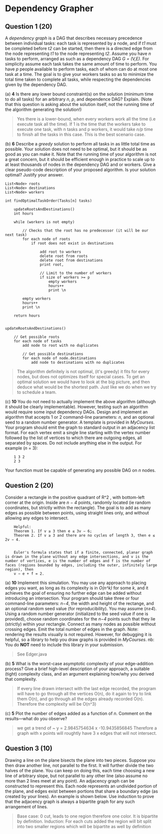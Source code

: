 Dependency Grapher
=============

## Question 1 (20)

A *dependency graph* is a DAG that describes necessary precedence between individual tasks: each task is represented by a node, and if *t1* must be completed before *t2* can be started, then there is a directed
edge from the node representing *t1* to the node representing *t2*.
Assume you have *n* tasks to perform, arranged as such as a dependency DAG *G = (V,E)*. For simplicity assume each task takes the same amount of time to perform. You have *p* people available to perform tasks, each of whom can do at most one task at a time. The goal is to give your workers tasks so as to minimize the total time taken to complete all tasks, while respecting the dependencies given by the dependency DAG.


(a) **4** Is there any lower bound constraint(s) on the solution (minimum time to do all tasks) for an arbitrary *n*, *p*, and dependence DAG? Explain. 
(Note that this question is asking about the solution itself, not the running time of the algorithm generating the solution!) 

>Yes there is a lower-bound, when every workers work all the time (i.e execute task all the time). If 1 is the time that the workers take to execute one task, with n tasks and p workers, it would take *n/p* time to finish all the tasks in this case. This is the best scenario case.


(b) **6** Describe a _greedy_ solution to perform all tasks in as little total time as possible. Your solution does not need to be optimal, but it should be as good as you can make it. 
Note that the running time of your algorithm is not a great concern, but it should be efficient enough in practice to scale up to at least thousands of nodes in the dependency DAG and or workers.
Give a clear pseudo-code description of your proposed algorithm. Is your solution optimal? Justify your answer. 
	
	
	List<Node> roots
	List<Node> destinations
	List<Node> workers

	int findOptimalTaskOrder(Tasks[n] tasks)
		
		updateRootsAndDestinations()
		int hours
		
		while (workers is not empty)

			// Checks that the root has no predecessor (it will be our next task)
			for each node of roots
				if root does not exist in destinations
					
					add root to workers
					delete root from roots
					delete root from destinations
					print root,
			
					// Limit to the number of workers
					if size of workers >= p
						empty workers
						hours++
						print \n

			empty workers
			hours++
			print \n

		return hours

		
	updateRootsAndDestinations()
		
		// Get possible roots
		for each node of tasks
			add node to root with no duplicates

			// Get possible destinations
			for each node of node.destinations
				add node to destinations with no duplicates

> The algorithm definitely is not optimal, (it's greedy) it fits for every nodes, but does not optimizes itself for special cases. To get an optimal solution we would have to look at the big picture, and then deduce what would be the shortest path. Just like we do when we try to schedule a team.

(c) **10** You do not need to actually implement the above algorithm (although it should be clearly implementable). However, testing such an algorithm would require some input dependency DAGs.
Design and implement an algorithm that accepts 1 or 2 command-line parameters: *n*, and an optional seed to a random number generator. A template is provided in *MyCourses*.
Your program should emit the graph to standard output in an adjacency list format. For each vertex emit a single line starting with the vertex number followed by the list of vertices to which there are outgoing edges, all separated by spaces. Do not include anything else in the output. For example
(*n* = 3):

		1 3 2
		2 3

Your function must be capable of generating any possible DAG on *n* nodes.


## Question 2 (20)


Consider a rectangle in the positive quadrant of R^2 , with bottom-left corner at the origin. Inside are *n − 4* points, randomly located (ie random coordinates, but strictly within the rectangle). The goal is to add as many edges as possible between points, using straight lines only, and without allowing any edges to intersect.

		Helpful:
		Theorem 1. If v ≥ 3 then e ≤ 3v − 6;
		Theorem 2. If v ≥ 3 and there are no cycles of length 3, then e ≤ 2v − 4.


		Euler's formula states that if a finite, connected, planar graph is drawn in the plane without any edge intersections, and v is the number of vertices, e is the number of edges and f is the number of faces (regions bounded by edges, including the outer, infinitely large region), then
		v − e + f = 2.

(a) **10** Implement this simulation.
You may use any approach to placing edges you want, as long as its complexity is in *O(n^k)* for some *k*, and it achieves the goal of ensuring no further edge can be added without introducing an intersection.
Your program should take three or four command-line parameters: *n−4*, the width and height of the rectange, and an optional random seed value (for reproducibility). You may assume (*n≥4*).
Using a random number generator (initialized to the seed value if one is provided), choose random coordinates for the *n−4* points such that they lie (strictly) within your rectangle.
Connect as many nodes as possible without crossing edges. Emit the total number of edges in the graph.
Note: rendering the results visually is not required. However, for debugging it is helpful, so a library
to help you draw graphs is provided in *MyCourses*. nb: You do **NOT** need to include this library in your submission.

> See Edger.java

(b) **5** What is the worst-case asymptotic complexity of your edge-addition process? Give a brief high-level description of your approach, a suitable (tight) complexity class, and an argument explaining how/why you derived that complexity.

> If every line drawn intersect with the last edge recorded, the program will have to go through all the vertices O(n), do it again to try to link them O(n), and go through all the edges already recorded O(n). Therefore the complexity will be O(n^3) 


(c) **5** Plot the number of edges added as a function of *n*. Comment on the results—what do you observe?

> we get a trend of ~ y = 2.9845754634 x -10.9435856845
Therefore a graph with x points will roughtly have 3 x edges that will not intersect.



## Question 3 (10)


Drawing a line on the plane bisects the plane into two pieces. Suppose you then draw another line, not parallel to the first. It will further divide the two halves of the plane. You can keep on doing this, each time choosing a new line of arbitrary slope, but not parallel to any other line (also assume no more than 2 lines meet at any point).
An adjacency graph can be constructed to represent this. Each node represents an undivided portion of the plane, and edges exist between portions that share a boundary edge (as created by your lines). An example is shown below.
Use induction to prove that the adjacency graph is always a bipartite graph for any such arrangement of lines.

> Base case: 0 cut, leads to one region therefore one color. It is bipartite by definition.
Induction:
For each cuts added the region will bit split into two smaller regions which will be bipartite as well by definition

